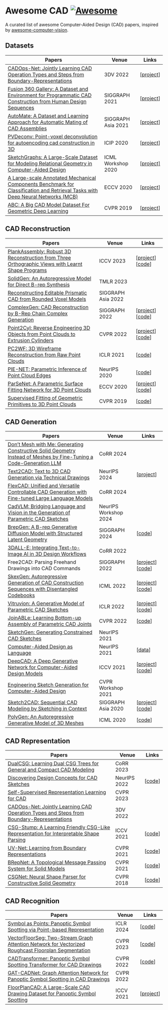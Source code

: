 # Awesome CAD [![Awesome](https://cdn.rawgit.com/sindresorhus/awesome/d7305f38d29fed78fa85652e3a63e154dd8e8829/media/badge.svg)](https://github.com/sindresorhus/awesome)

A curated list of awesome Computer-Aided Design (CAD) papers, inspired by [awesome-computer-vision](https://github.com/jbhuang0604/awesome-computer-vision).

## Datasets

| Papers | Venue | Links |
|--------|-------|-------|
| [CADOps-Net: Jointly Learning CAD Operation Types and Steps from Boundary-Representations](https://arxiv.org/abs/2208.10555) | 3DV 2022 | [[project](https://cvi2.uni.lu/cc3d-ops/)] |
| [Fusion 360 Gallery: A Dataset and Environment for Programmatic CAD Construction from Human Design Sequences](https://arxiv.org/abs/2010.02392) | SIGGRAPH 2021 | [[project](https://github.com/AutodeskAILab/Fusion360GalleryDataset)] |
| [AutoMate: A Dataset and Learning Approach for Automatic Mating of CAD Assemblies](https://arxiv.org/abs/2105.12238) | SIGGRAPH Asia 2021 | [[project](https://github.com/deGravity/automate)] |
| [PVDeconv: Point-voxel deconvolution for autoencoding cad construction in 3D](https://arxiv.org/abs/2101.04493) | ICIP 2020 | [[project](https://cvi2.uni.lu/cc3d-dataset/)] |
| [SketchGraphs: A Large-Scale Dataset for Modeling Relational Geometry in Computer-Aided Design](https://arxiv.org/abs/2007.08506) | ICML Workshop 2020 | [[project]](https://github.com/PrincetonLIPS/SketchGraphs) |
| [A Large-scale Annotated Mechanical Components Benchmark for Classification and Retrieval Tasks with Deep Neural Networks (MCB)](https://www.cs.utexas.edu/~huangqx/mcb_benchmark.pdf) | ECCV 2020 | [[project](https://engineering.purdue.edu/cdesign/wp/a-large-scale-annotated-mechanical-components-benchmark-for-classification-and-retrieval-tasks-with-deep-neural-networks/)] |
| [ABC: A Big CAD Model Dataset For Geometric Deep Learning](https://arxiv.org/abs/1812.06216) | CVPR 2019 | [[project](https://deep-geometry.github.io/abc-dataset/)] |

## CAD Reconstruction

| Papers | Venue | Links |
|--------|-------|-------|
| [PlankAssembly: Robust 3D Reconstruction from Three Orthographic Views with Learnt Shape Programs](https://arxiv.org/abs/2308.05744) | ICCV 2023 | [[project](https://manycore-research.github.io/PlankAssembly/)] [[code](https://github.com/manycore-research/PlankAssembly/)] |
| [SolidGen: An Autoregressive Model for Direct B-rep Synthesis](https://arxiv.org/abs/2203.13944) | TMLR 2023 | |
| [Reconstructing Editable Prismatic CAD from Rounded Voxel Models](https://arxiv.org/abs/2209.01161) | SIGGRAPH Asia 2022 | |
| [ComplexGen: CAD Reconstruction by B-Rep Chain Complex Generation](https://arxiv.org/abs/2205.14573) | SIGGRAPH 2022 | [[project](https://haopan.github.io/complexgen.html)] [[code](https://github.com/guohaoxiang/ComplexGen)] |
| [Point2Cyl: Reverse Engineering 3D Objects from Point Clouds to Extrusion Cylinders](https://arxiv.org/abs/2112.09329) | CVPR 2022 | [[project](https://point2cyl.github.io/)] [[code](https://github.com/mikacuy/point2cyl)] |
| [PC2WF: 3D Wireframe Reconstruction from Raw Point Clouds](https://arxiv.org/abs/2103.02766) | ICLR 2021 | [[code](https://github.com/YujiaLiu76/PC2WF)] |
| [PIE-NET: Parametric Inference of Point Cloud Edges](https://arxiv.org/abs/2007.04883) | NeurIPS 2020 | [[code](https://github.com/wangxiaogang866/PIE-NET)] |
| [ParSeNet: A Parametric Surface Fitting Network for 3D Point Clouds](https://arxiv.org/abs/2003.12181) | ECCV 2020 | [[project](https://hippogriff.github.io/parsenet/)] [[code](https://github.com/Hippogriff/parsenet-codebase)] |
| [Supervised Fitting of Geometric Primitives to 3D Point Clouds](https://arxiv.org/abs/1811.08988) | CVPR 2019 | [[code](https://github.com/lingxiaoli94/SPFN)] |

## CAD Generation

| Papers | Venue | Links |
|--------|-------|-------|
| [Don’t Mesh with Me: Generating Constructive Solid Geometry Instead of Meshes by Fine-Tuning a Code-Generation LLM](https://arxiv.org/abs/2411.15279) | CoRR 2024 | |
| [Text2CAD: Text to 3D CAD Generation via Technical Drawings](https://arxiv.org/abs/2411.06206) | NeurIPS 2024 | [[project](https://sadilkhan.github.io/text2cad-project/)] |
| [FlexCAD: Unified and Versatile Controllable CAD Generation with Fine-tuned Large Language Models](https://arxiv.org/abs/2411.05823) | CoRR 2024 | | 
| [CadVLM: Bridging Language and Vision in the Generation of Parametric CAD Sketches](https://arxiv.org/abs/2409.17457) | NeurIPS Workshop 2024 | |
| [BrepGen: A B-rep Generative Diffusion Model with Structured Latent Geometry](https://arxiv.org/abs/2401.15563) | SIGGRAPH 2024 | [[code](https://github.com/samxuxiang/BrepGen)] |
| [3DALL-E: Integrating Text-to-Image AI in 3D Design Workflows](https://arxiv.org/abs/2210.11603)| CoRR 2022 | |
| Free2CAD: Parsing Freehand Drawings into CAD Commands | SIGGRAPH 2022 | [[project](https://geometry.cs.ucl.ac.uk/projects/2022/free2cad/)] [[code](https://github.com/Enigma-li/Free2CAD)] |
| [SkexGen: Autoregressive Generation of CAD Construction Sequences with Disentangled Codebooks](https://arxiv.org/abs/2207.04632) | ICML 2022 | [[project](https://samxuxiang.github.io/skexgen)] [[code](https://github.com/samxuxiang/SkexGen)] |
| [Vitruvion: A Generative Model of Parametric CAD Sketches](https://arxiv.org/abs/2109.14124) | ICLR 2022 | [[project]](https://lips.cs.princeton.edu/vitruvion/) [[code](https://github.com/PrincetonLIPS/vitruvion)] |
| [JoinABLe: Learning Bottom-up Assembly of Parametric CAD Joints](https://arxiv.org/abs/2111.12772) | CVPR 2022 | [[code](https://github.com/AutodeskAILab/JoinABLe)] |
| [SketchGen: Generating Constrained CAD Sketches](https://arxiv.org/abs/2106.02711) | NeurIPS 2021 | |
| [Computer-Aided Design as Language](https://arxiv.org/abs/2105.02769) | NeurIPS 2021 | [[data](http://github.com/deepmind/deepmind-research/blob/master/cadl)] |
| [DeepCAD: A Deep Generative Network for Computer-Aided Design Models](https://arxiv.org/abs/2105.09492) | ICCV 2021 | [[project](http://www.cs.columbia.edu/cg/deepcad/)] [[code](https://github.com/ChrisWu1997/DeepCAD)] |
| [Engineering Sketch Generation for Computer-Aided Design](https://arxiv.org/abs/2104.09621) | CVPR Workshop 2021 | |
| [Sketch2CAD: Sequential CAD Modeling by Sketching in Context](https://arxiv.org/abs/2009.04927) | SIGGRAPH Asia 2020 | [[project](http://geometry.cs.ucl.ac.uk/projects/2020/sketch2cad/)] [[code](https://github.com/Enigma-li/Sketch2CAD)] |
| [PolyGen: An Autoregressive Generative Model of 3D Meshes](https://arxiv.org/abs/2002.10880) | ICML 2020 | [[code](https://github.com/deepmind/deepmind-research/blob/master/polygen/)] |

## CAD Representation

| Papers | Venue | Links |
|--------|-------|-------|
| [DualCSG: Learning Dual CSG Trees for General and Compact CAD Modeling](https://arxiv.org/abs/2301.11497) | CoRR 2023 | |
| [Discovering Design Concepts for CAD Sketches](https://arxiv.org/abs/2210.14451) | NeurIPS 2022 | [[code](https://github.com/yyuezhi/SketchConcept)] |
| [Self-Supervised Representation Learning for CAD](https://arxiv.org/abs/2210.10807) | CVPR 2023 | |
| [CADOps-Net: Jointly Learning CAD Operation Types and Steps from Boundary-Representations](https://arxiv.org/abs/2208.10555) | 3DV 2022 | |
| [CSG-Stump: A Learning Friendly CSG-Like Representation for Interpretable Shape Parsing](https://arxiv.org/abs/2108.11305) | ICCV 2021 | [[code](https://github.com/kimren227/CSGStumpNet)] |
| [UV-Net: Learning from Boundary Representations](https://arxiv.org/abs/2006.10211) | CVPR 2021 | [[code](https://github.com/AutodeskAILab/UV-Net)] |
| [BRepNet: A Topological Message Passing System for Solid Models](https://arxiv.org/abs/2104.00706) | CVPR 2021 | [[code](https://github.com/AutodeskAILab/BRepNet)] |
| [CSGNet: Neural Shape Parser for Constructive Solid Geometry](https://arxiv.org/abs/1712.08290) | CVPR 2018 | [[code](https://github.com/Hippogriff/CSGNet)] |

## CAD Recognition

| Papers | Venue | Links |
|--------|-------|-------|
| [Symbol as Points: Panoptic Symbol Spotting via Point-based Representation](https://arxiv.org/abs/2401.10556) | ICLR 2024 | [[code](https://github.com/nicehuster/SymPoint)] |
| [VectorFloorSeg: Two-Stream Graph Attention Network for Vectorized Roughcast Floorplan Segmentation](https://openaccess.thecvf.com/content/CVPR2023/html/Yang_VectorFloorSeg_Two-Stream_Graph_Attention_Network_for_Vectorized_Roughcast_Floorplan_Segmentation_CVPR_2023_paper.html) | CVPR 2023 | [[code](https://github.com/DrZiji/VecFloorSeg)] |
| [CADTransformer: Panoptic Symbol Spotting Transformer for CAD Drawings](https://openaccess.thecvf.com/content/CVPR2022/papers/Fan_CADTransformer_Panoptic_Symbol_Spotting_Transformer_for_CAD_Drawings_CVPR_2022_paper.pdf)| CVPR 2022 | [[code](https://github.com/VITA-Group/CADTransformer)] |
| [GAT-CADNet: Graph Attention Network for Panoptic Symbol Spotting in CAD Drawings](https://arxiv.org/abs/2201.00625) | CVPR 2022 | |
| [FloorPlanCAD: A Large-Scale CAD Drawing Dataset for Panoptic Symbol Spotting](https://arxiv.org/abs/2105.07147) | ICCV 2021 | [[project](https://floorplancad.github.io/)] |
